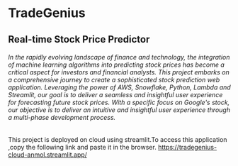 # TradeGenius


## Real-time Stock Price Predictor 


###### In the rapidly evolving landscape of finance and technology, the integration of machine learning algorithms into predicting stock prices has become a critical aspect for investors and financial analysts. This project embarks on a comprehensive journey to create a sophisticated stock prediction web application. Leveraging the power of AWS, Snowflake, Python, Lambda and Streamlit, our goal is to deliver a seamless and insightful user experience for forecasting future stock prices. With a specific focus on Google's stock, our objective is to deliver an intuitive and insightful user experience through a multi-phase development process.

This project is deployed on cloud using streamlit.To access this application ,copy the following link and paste it in the browser.
https://tradegenius-cloud-anmol.streamlit.app/

